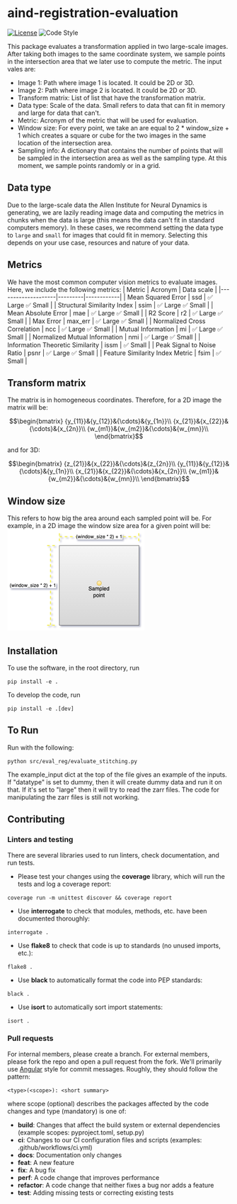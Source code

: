 # aind-registration-evaluation

[![License](https://img.shields.io/badge/license-MIT-brightgreen)](LICENSE)
![Code Style](https://img.shields.io/badge/code%20style-black-black)

This package evaluates a transformation applied in two large-scale images. After taking both images to the same coordinate system, we sample points in the intersection area that we later use to compute the metric.
The input vales are:
- Image 1: Path where image 1 is located. It could be 2D or 3D.
- Image 2: Path where image 2 is located. It could be 2D or 3D.
- Transform matrix: List of list that have the transformation matrix.
- Data type: Scale of the data. Small refers to data that can fit in memory and large for data that can't.
- Metric: Acronym of the metric that will be used for evaluation.
- Window size: For every point, we take an are equal to 2 * window_size + 1 which creates a square or cube for the two images in the same location of the intersection area.
- Sampling info: A dictionary that contains the number of points that will be sampled in the intersection area as well as the sampling type. At this moment, we sample points randomly or in a grid.

## Data type
Due to the large-scale data the Allen Institute for Neural Dynamics is generating, we are lazily reading image data and computing the metrics in chunks when the data is large (this means the data can't fit in standard computers memory). In these cases, we recommend setting the data type to `large` and `small` for images that could fit in memory. Selecting this depends on your use case, resources and nature of your data.

## Metrics
We have the most common computer vision metrics to evaluate images. Here, we include the following metrics:
| Metric         | Acronym     | Data scale |
|--------------------|---------|------------|
| Mean Squared Error | ssd     | :white_check_mark: Large :white_check_mark: Small     |
| Structural Similarity Index | ssim     | :white_check_mark: Large :white_check_mark: Small     |
| Mean Absolute Error | mae     | :white_check_mark: Large :white_check_mark: Small     |
| R2 Score | r2     | :white_check_mark: Large :white_check_mark: Small     |
| Max Error | max_err     | :white_check_mark: Large :white_check_mark: Small     |
| Normalized Cross Correlation | ncc     | :white_check_mark: Large :white_check_mark: Small     |
| Mutual Information | mi     | :white_check_mark: Large :white_check_mark: Small     |
| Normalized Mutual Information | nmi     | :white_check_mark: Large :white_check_mark: Small     |
| Information Theoretic Similarity | issm     | :white_check_mark: Small     |
| Peak Signal to Noise Ratio | psnr     | :white_check_mark: Large :white_check_mark: Small     |
| Feature Similarity Index Metric  | fsim     | :white_check_mark: Small     |

## Transform matrix
The matrix is in homogeneous coordinates. Therefore, for a 2D image the matrix will be:

$$\begin{bmatrix}
{y_{11}}&{y_{12}}&{\cdots}&{y_{1n}}\\
{x_{21}}&{x_{22}}&{\cdots}&{x_{2n}}\\
{w_{m1}}&{w_{m2}}&{\cdots}&{w_{mn}}\\
\end{bmatrix}$$ 

and for 3D:

$$\begin{bmatrix}
{z_{21}}&{x_{22}}&{\cdots}&{z_{2n}}\\
{y_{11}}&{y_{12}}&{\cdots}&{y_{1n}}\\
{x_{21}}&{x_{22}}&{\cdots}&{x_{2n}}\\
{w_{m1}}&{w_{m2}}&{\cdots}&{w_{mn}}\\
\end{bmatrix}$$

## Window size
This refers to how big the area around each sampled point will be. For example, in a 2D image the window size area for a given point will be:
![PointWindowSize](https://github.com/AllenNeuralDynamics/aind-registration_evaluation/blob/main/images/point_window_size.png?raw=true)

## Installation
To use the software, in the root directory, run
```
pip install -e .
```

To develop the code, run
```
pip install -e .[dev]
```

## To Run
Run with the following:

```
python src/eval_reg/evaluate_stitching.py
```

The example_input dict at the top of the file gives an example of the inputs. If "datatype" is set to dummy, then it will create dummy data and run it on that. If it's set to "large" then it will try to read the zarr files. The code for manipulating the zarr files is still not working.

## Contributing

### Linters and testing

There are several libraries used to run linters, check documentation, and run tests.

- Please test your changes using the **coverage** library, which will run the tests and log a coverage report:

```
coverage run -m unittest discover && coverage report
```

- Use **interrogate** to check that modules, methods, etc. have been documented thoroughly:

```
interrogate .
```

- Use **flake8** to check that code is up to standards (no unused imports, etc.):
```
flake8 .
```

- Use **black** to automatically format the code into PEP standards:
```
black .
```

- Use **isort** to automatically sort import statements:
```
isort .
```

### Pull requests

For internal members, please create a branch. For external members, please fork the repo and open a pull request from the fork. We'll primarily use [Angular](https://github.com/angular/angular/blob/main/CONTRIBUTING.md#commit) style for commit messages. Roughly, they should follow the pattern:
```
<type>(<scope>): <short summary>
```

where scope (optional) describes the packages affected by the code changes and type (mandatory) is one of:

- **build**: Changes that affect the build system or external dependencies (example scopes: pyproject.toml, setup.py)
- **ci**: Changes to our CI configuration files and scripts (examples: .github/workflows/ci.yml)
- **docs**: Documentation only changes
- **feat**: A new feature
- **fix**: A bug fix
- **perf**: A code change that improves performance
- **refactor**: A code change that neither fixes a bug nor adds a feature
- **test**: Adding missing tests or correcting existing tests
